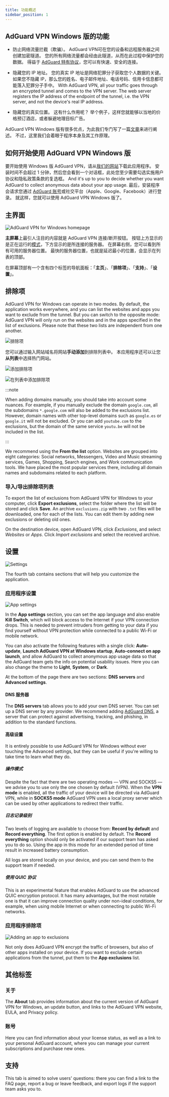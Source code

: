 ```yaml
---
title: 功能概述
sidebar_position: 1
---
```


## AdGuard VPN Windows 版的功能

- 防止网络流量拦截（欺骗）。 AdGuard VPN可在您的设备和远程服务器之间创建加密隧道。 您的所有网络流量都会经由此隧道，从而在此过程中保护您的数据。 得益于 [AdGuard 特有协议](/general/adguard-vpn-protocol)，您可以有快速、安全的连接。

- 隐藏您的 IP 地址。 您的真实 IP 地址是网络犯罪分子获取您个人数据的关键。 如果您不隐藏 IP，那么您的姓名、电子邮件地址、电话号码、信用卡信息都可能落入犯罪分子手中。 With AdGuard VPN, all your traffic goes through an encrypted tunnel and comes to the VPN server. The web server registers the IP address of the endpoint of the tunnel, i.e. the VPN server, and not the device's real IP address.

- 隐藏您的真实位置。 这有什么作用呢？ 举个例子，这样您就能够以当地的价格预订酒店，或者躲避地理目标广告。

AdGuard VPN Windows 版有很多优点，为此我们专门写了一篇[文章](/general/why-adguard-vpn)来进行阐述。 不过，这里我们会着眼于程序本身及其工作原理。

## 如何开始使用 AdGuard VPN Windows 版

要开始使用 Windows 版 AdGuard VPN，请从[我们的网站](https://adguard-vpn.com/welcome.html)下载此应用程序。 安装时间不会超过 1 分钟，然后您会看到一个对话框，此处您至少需要勾选实施用户协议和隐私政策条款的复选框。 And it's up to you to decide whether you want AdGuard to collect anonymous data about your app usage. 最后，安装程序会请求您通过 [AdGuard 账号](https://auth.adguard.com/login.html)或社交平台（Apple、Google、Facebook）进行登录。 就这样，您就可以使用 AdGuard VPN Windows 版了。

## 主界面

![AdGuard VPN for Windows homepage](https://cdn.adguardvpn.com/content/release_notes/vpn/windows/v2.0/new_main_window_en.png)

**主屏幕**上最引人注目的内容就是 AdGuard VPN 连接/断开按钮。 按钮上方显示的是正在运行的[模式](#exclusions)，下方显示的是所连接的服务器。 在屏幕右侧，您可以看到所有可用的服务器位置。 最快的服务器位置，也就是延迟最小的位置，会显示在列表的顶部。

在屏幕顶部有一个含有四个标签的导航面板：「**主页**」、「**排除项**」、「**支持**」、「**设置**」。

## 排除项

AdGuard VPN for Windows can operate in two modes. By default, the application works everywhere, and you can list the websites and apps you want to exclude from the tunnel. But you can switch to the opposite mode: AdGuard VPN will only run on the websites and in the apps specified in the list of exclusions. Please note that these two lists are independent from one another.

![排除项](https://cdn.adguardvpn.com/content/kb/VPN/windows/exclusions_en.png)

您可以通过输入网站域名将网站**手动添加**到排除列表中。 本应用程序还可以让您**从列表**中选择热门网站。

![添加排除项](https://cdn.adguardvpn.com/content/kb/VPN/windows/exclusions_add_en.png)

![在列表中添加排除项](https://cdn.adguardvpn.com/content/kb/VPN/windows/exclusions_from_list_en.png)

:::note

When adding domains manually, you should take into account some nuances. For example, if you manually exclude the domain `google.com`, all the subdomains `*.google.com` will also be added to the exclusions list. However, domain names with other top-level domains such as `google.es` or `google.it` will not be excluded. Or you can add `youtube.com` to the exclusions, but the domain of the same service `youtu.be` will not be included in the list.

:::

We recommend using the **From the list** option. Websites are grouped into eight categories: Social networks, Messengers, Video and Music streaming services, Games, Shopping, Search engines, and Work communication tools. We have placed the most popular services there, including all domain names and subdomains related to each platform.

### 导入/导出排除项列表

To export the list of exclusions from AdGuard VPN for Windows to your computer, click **Export exclusions**, select the folder where the list will be stored and click **Save**. An archive `exclusions.zip` with two `.txt` files will be downloaded, one for each of the lists. You can edit them by adding new exclusions or deleting old ones.

On the destination device, open AdGuard VPN, click *Exclusions*, and select *Websites* or *Apps*. Click *Import exclusions* and select the received archive.

## 设置

![Settings](https://cdn.adguardvpn.com/content/release_notes/vpn/windows/v2.0/settings_en.png)

The fourth tab contains sections that will help you customize the application.

### 应用程序设置

![App settings](https://cdn.adguardvpn.com/content/release_notes/vpn/windows/v2.0/app_settings_en.png)

In the **App settings** section, you can set the app language and also enable **Kill Switch**, which will block access to the Internet if your VPN connection drops. This is needed to prevent intruders from getting to your data if you find yourself without VPN protection while connected to a public Wi-Fi or mobile network.

You can also activate the following features with a single click: **Auto-update**, **Launch AdGuard VPN at Windows startup**, **Auto-connect on app launch**, and allow AdGuard to collect anonymous app usage data so that the AdGuard team gets the info on potential usability issues. Here you can also change the theme to **Light**, **System**, or **Dark**.

At the bottom of the page there are two sections: **DNS servers** and **Advanced settings**.

#### DNS 服务器

The **DNS servers** tab allows you to add your own DNS server. You can set up a DNS server by any provider. We recommend adding [AdGuard DNS](https://adguard-dns.io/kb/general/dns-providers/#adguard-dns), a server that can protect against advertising, tracking, and phishing, in addition to the standard functions.

#### 高级设置

It is entirely possible to use AdGuard VPN for Windows without ever touching the Advanced settings, but they can be useful if you're willing to take time to learn what they do.

##### 操作模式

Despite the fact that there are two operating modes — VPN and SOCKS5 — we advise you to use only the one chosen by default (VPN). When the **VPN mode** is enabled, all the traffic of your device will be directed via AdGuard VPN, while in **SOCKS5 mode** AdGuard VPN uses a local proxy server which can be used by other applications to redirect their traffic.

##### 日志记录级别

Two levels of logging are available to choose from: **Record by default** and **Record everything**. The first option is enabled by default. The **Record everything** option should only be activated if our support team has asked you to do so. Using the app in this mode for an extended period of time result in increased battery consumption.

All logs are stored locally on your device, and you can send them to the support team if needed.

##### 使用 QUIC 协议

This is an experimental feature that enables AdGuard to use the advanced QUIC encryption protocol. It has many advantages, but the most notable one is that it can improve connection quality under non-ideal conditions, for example, when using mobile Internet or when connecting to public Wi-Fi networks.

### 应用程序排除项

![Adding an app to exclusions](https://cdn.adguardvpn.com/content/release_notes/vpn/windows/v2.0/add_app_en.png)

Not only does AdGuard VPN encrypt the traffic of browsers, but also of other apps installed on your device. If you want to exclude certain applications from the tunnel, put them to the **App exclusions** list.

## 其他标签

### 关于

The **About** tab provides information about the current version of AdGuard VPN for Windows, an update button, and links to the AdGuard VPN website, EULA, and Privacy policy.

### 账号

Here you can find information about your license status, as well as a link to your personal AdGuard account, where you can manage your current subscriptions and purchase new ones.

## 支持

This tab is aimed to solve users' questions: there you can find a link to the FAQ page, report a bug or leave feedback, and export logs if the support team asks you to.
